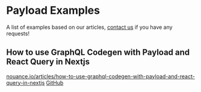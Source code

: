 # Payload Examples

A list of examples based on our articles, [contact us](https://nouance.io/contact) if you have any requests!

## How to use GraphQL Codegen with Payload and React Query in Nextjs
[nouance.io/articles/how-to-use-graphql-codegen-with-payload-and-react-query-in-nextjs](https://nouance.io/articles/how-to-use-graphql-codegen-with-payload-and-react-query-in-nextjs)
[GitHub](https://github.com/NouanceLabs/payload-examples/tree/main/nextjs-codegen-react-query-example)
